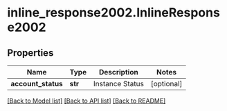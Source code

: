 # inline_response2002.InlineResponse2002

## Properties
Name | Type | Description | Notes
------------ | ------------- | ------------- | -------------
**account_status** | **str** | Instance Status | [optional] 

[[Back to Model list]](../README.md#documentation-for-models) [[Back to API list]](../README.md#documentation-for-api-endpoints) [[Back to README]](../README.md)


